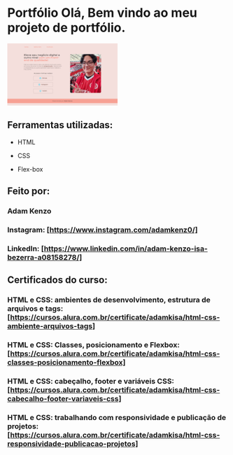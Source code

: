 # Portfólio Olá, Bem vindo ao meu projeto de portfólio.

<img src="./assets/2023-06-14%20(1).png" alt="imagem portfolio" width="50%">

## Ferramentas utilizadas:

* HTML

* CSS

* Flex-box

## Feito por:

### Adam Kenzo

### Instagram: [https://www.instagram.com/adamkenz0/]

### LinkedIn: [https://www.linkedin.com/in/adam-kenzo-isa-bezerra-a08158278/]

## Certificados do curso:

### HTML e CSS: ambientes de desenvolvimento, estrutura de arquivos e tags: [https://cursos.alura.com.br/certificate/adamkisa/html-css-ambiente-arquivos-tags]

### HTML e CSS: Classes, posicionamento e Flexbox: [https://cursos.alura.com.br/certificate/adamkisa/html-css-classes-posicionamento-flexbox]

### HTML e CSS: cabeçalho, footer e variáveis CSS: [https://cursos.alura.com.br/certificate/adamkisa/html-css-cabecalho-footer-variaveis-css]

### HTML e CSS: trabalhando com responsividade e publicação de projetos: [https://cursos.alura.com.br/certificate/adamkisa/html-css-responsividade-publicacao-projetos]